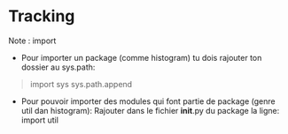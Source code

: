 Tracking
========

Note : import

- Pour importer un package (comme histogram) tu dois rajouter ton dossier au sys.path:
> import sys
> sys.path.append

- Pour pouvoir importer des modules qui font partie de package (genre util dan histogram):
Rajouter dans le fichier __init__.py du package la ligne:
import util